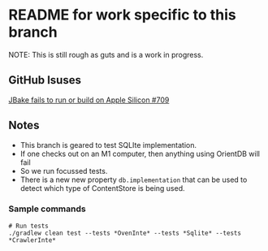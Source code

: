 README for work specific to this branch
=======================================

NOTE: This is still rough as guts and is a work in progress.

## GitHub Isuses

[JBake fails to run or build on Apple Silicon #709](https://github.com/jbake-org/jbake/issues/709)


## Notes

* This branch is geared to test SQLIte implementation.
* If one checks out on an M1 computer, then anything using OrientDB will fail
* So we run focussed tests.
* There is a new new property `db.implementation` that can be used to detect
  which type of ContentStore is being used.


### Sample commands

```
# Run tests
./gradlew clean test --tests *OvenInte* --tests *Sqlite* --tests *CrawlerInte*
```
